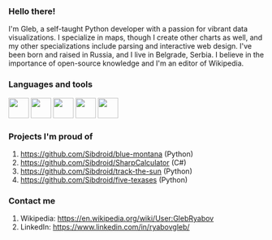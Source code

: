 ### Hello there!

I'm Gleb, a self-taught Python developer with a passion for vibrant data visualizations. I specialize in maps, though I create other charts as well, and my other specializations include parsing and interactive web design. I've been born and raised in Russia, and I live in Belgrade, Serbia. I believe in the importance of open-source knowledge and I'm an editor of Wikipedia. 

### Languages and tools

<code><img height="40" src="https://cdn.jsdelivr.net/gh/devicons/devicon/icons/python/python-original.svg"></code>
<code><img height="40" src="https://cdn.jsdelivr.net/gh/devicons/devicon/icons/pandas/pandas-original.svg"></code>
<code><img height="40" src="https://cdn.jsdelivr.net/gh/devicons/devicon/icons/csharp/csharp-original.svg"></code>
<code><img height="40" src="https://cdn.jsdelivr.net/gh/devicons/devicon/icons/numpy/numpy-original.svg"></code>
<code><img height="40" src="https://cdn.jsdelivr.net/gh/devicons/devicon/icons/inkscape/inkscape-original.svg"></code>

### Projects I'm proud of

1. https://github.com/Sibdroid/blue-montana (Python)
2. https://github.com/Sibdroid/SharpCalculator (C#)
3. https://github.com/Sibdroid/track-the-sun (Python)
4. https://github.com/Sibdroid/five-texases (Python)

### Contact me
1. Wikipedia: https://en.wikipedia.org/wiki/User:GlebRyabov
2. LinkedIn: https://www.linkedin.com/in/ryabovgleb/

